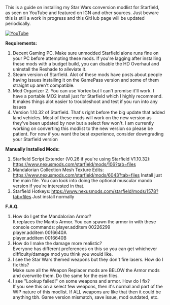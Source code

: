 This is a guide on installing my Star Wars conversion modlist for Starfield, as seen on YouTube and featured on IGN and other sources. Just beware this is still a work in progress and this GitHub page will be updated periodically. 

[![YouTube](http://i.ytimg.com/vi/nydaWXoidoo/hqdefault.jpg)](https://www.youtube.com/watch?v=nydaWXoidoo)

**Requirements:**
1. Decent Gaming PC. Make sure unmodded Starfield alone runs fine on your PC before attempting these mods. If you're lagging after installing these mods with a budget build, you can disable the HD Overhaul and uninstall the Reshade to alleviate it.
2. Steam version of Starfield. Alot of these mods have posts about people having issues installing it on the GamePass version and some of them straight up aren't compatible.
3. Mod Organizer 2. You can use Vortex but I can't promise it'll work. I have a portable MO2 install just for Starfield which I highly recommend. It makes things alot easier to troubleshoot and test if you run into any issues
4. Version 1.10.32 of Starfield. That's right before the big update that added land vehicles. Most of these mods will work on the new version as they've been updated by now but a select few won't. I am currently working on converting this modlist to the new version so please be patient. For now if you want the best experience, consider downgrading your Starfield version



**Manually Installed Mods:**<br />
1. Starfield Script Extender (V0.26 if you're using Starfield V1.10.32): https://www.nexusmods.com/starfield/mods/106?tab=files
2. Mandalorian Collection Mesh Texture Edits: https://www.nexusmods.com/starfield/mods/6043?tab=files
   Install just the main file. You can look into doing the optional muscular mando version if you're interested in that.
3. Starfield Hotkeys: https://www.nexusmods.com/starfield/mods/1578?tab=files
   Just install normally

**F.A.Q.**
1. How do I get the Mandalorian Armor?<br />
   It replaces the Mantis Armor. You can spawn the armor in with these console commands:
   player.additem 00226299<br />
   player.additem 0016640A<br />
   player.additem 0016640B<br />
2. How do I make the damage more realistic?<br />
   Everyone has different preferences on this so you can get whichever difficulty/damage mod you think you would like.
3. I see the Star Wars themed weapons but they don't fire lasers. How do I fix this?<br />
   Make sure all the Weapon Replacer mods are BELOW the Armor mods and overwrite them. Do the same for the esm files.
4. I see "Lookup failed!" on some weapons and armor. How do I fix?<br />
   If you see this on a select few weapons, then it's normal and part of the WIP nature of this modlist. If ALL weapons are like that then it could be anything tbh. Game version mismatch, save issue, mod outdated, etc.
